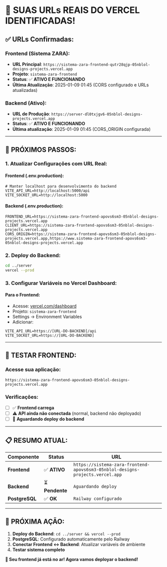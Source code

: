 # 🎉 SUAS URLs REAIS DO VERCEL IDENTIFICADAS!

## ✅ **URLs Confirmadas:**

### **Frontend (Sistema ZARA):**
- **URL Principal**: `https://sistema-zara-frontend-qutr28qjp-05nblol-designs-projects.vercel.app`
- **Projeto**: `sistema-zara-frontend`
- **Status**: ✅ **ATIVO E FUNCIONANDO**
- **Última Atualização**: 2025-01-09 01:45 (CORS configurado e URLs atualizadas)

### **Backend (Ativo):**
- **URL de Produção**: `https://server-dl0txjgv6-05nblol-designs-projects.vercel.app`
- **Status**: ✅ **ATIVO E FUNCIONANDO**
- **Última atualização**: 2025-01-09 01:45 (CORS_ORIGIN configurada)

---

## 🔧 **PRÓXIMOS PASSOS:**

### **1. Atualizar Configurações com URL Real:**

#### **Frontend (.env.production):**
```env
# Manter localhost para desenvolvimento do backend
VITE_API_URL=http://localhost:5000/api
VITE_SOCKET_URL=http://localhost:5000
```

#### **Backend (.env.production):**
```env
FRONTEND_URL=https://sistema-zara-frontend-apovs6sm3-05nblol-designs-projects.vercel.app
CLIENT_URL=https://sistema-zara-frontend-apovs6sm3-05nblol-designs-projects.vercel.app
CORS_ORIGIN=https://sistema-zara-frontend-apovs6sm3-05nblol-designs-projects.vercel.app,https://www.sistema-zara-frontend-apovs6sm3-05nblol-designs-projects.vercel.app
```

### **2. Deploy do Backend:**
```bash
cd ../server
vercel --prod
```

### **3. Configurar Variáveis no Vercel Dashboard:**

#### **Para o Frontend:**
- Acesse: [vercel.com/dashboard](https://vercel.com/dashboard)
- Projeto: `sistema-zara-frontend`
- Settings → Environment Variables
- Adicionar:
```
VITE_API_URL=https://[URL-DO-BACKEND]/api
VITE_SOCKET_URL=https://[URL-DO-BACKEND]
```

---

## 🧪 **TESTAR FRONTEND:**

### **Acesse sua aplicação:**
```
https://sistema-zara-frontend-apovs6sm3-05nblol-designs-projects.vercel.app
```

### **Verificações:**
- [ ] ✅ **Frontend carrega**
- [ ] ⚠️ **API ainda não conectada** (normal, backend não deployado)
- [ ] 🔄 **Aguardando deploy do backend**

---

## 📋 **RESUMO ATUAL:**

| Componente | Status | URL |
|------------|--------|-----|
| **Frontend** | ✅ **ATIVO** | `https://sistema-zara-frontend-apovs6sm3-05nblol-designs-projects.vercel.app` |
| **Backend** | ⏳ **Pendente** | `Aguardando deploy` |
| **PostgreSQL** | ✅ **OK** | `Railway configurado` |

---

## 🎯 **PRÓXIMA AÇÃO:**

1. **Deploy do Backend**: `cd ../server && vercel --prod`
2. **PostgreSQL**: Configurado automaticamente pelo Railway
3. **Conectar Frontend ↔ Backend**: Atualizar variáveis de ambiente
4. **Testar sistema completo**

**🚀 Seu frontend já está no ar! Agora vamos deployar o backend!**